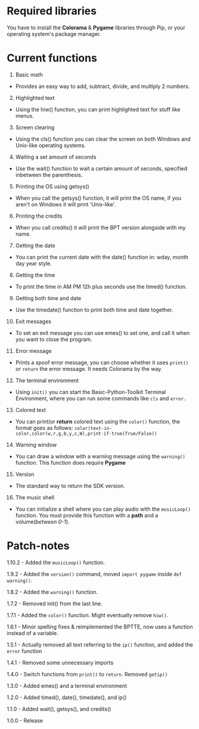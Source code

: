 # Required libraries 

You have to install the **Colorama** & **Pygame** libraries through Pip, or your operating system's package manager.

# Current functions

1. Basic math
  - Provides an easy way to add, subtract, divide, and multiply 2 numbers.

2. Highlighted text
  - Using the hiw() function, you can print highlighted text for stuff like menus.

3. Screen clearing
  - Using the cls() function you can clear the screen on both Windows and Unix-like operating systems.

4. Waiting a set amount of seconds
  - Use the wait() function to wait a certain amount of seconds, specified inbetween the parenthesis.

5. Printing the OS using getsys()

  - When you call the getsys() function, it will print the OS name, if you aren't on Windows it will print 'Unix-like'.

6. Printing the credits

  - When you call credits() it will print the BPT version alongside with my name.

7. Getting the date

  - You can print the current date with the date() function in: wday, month day year style.

8. Getting the time

  - To print the time in AM PM 12h plus seconds use the timed() function.

9. Getting both time and date

  - Use the timedate() function to print both time and date together.

10. Exit messages

  - To set an exit message you can use emes() to set one, and call it when you want to close the program.

11. Error message
  - Prints a spoof error message, you can choose whether it uses `print()` or `return` the error message. It needs Colorama by the way.

12. The terminal environment
  - Using `init()` you can start the Basic-Python-Toolkit Terminal Environment, where you can run some commands like `cls` and `error`.
13. Colored text
  - You can print(or **return** colored text using the `color()` function, the format goes as follows: `color(text-in-color,color(w,r,g,b,y,c,W),print-if-true(True/False))`

14. Warning window
  - You can draw a window with a warning message using the `warning()` function. This function does require **Pygame**

15. Version
  - The standard way to return the SDK version.

16. The music shell
  - You can initialize a shell where you can play audio with the `musicLoop()` function. You must provide this function with a **path** and a volume(*between 0-1*).

# Patch-notes

1.10.2 - Added the `musicLoop()` function.

1.9.2 - Added the `version()` command, moved `import pygame` inside `def warning()`.

1.8.2 - Added the `warning()` function.

1.7.2 - Removed init() from the last line.

1.7.1 - Added the `color()` function. Might eventually remove `hiw()`.

1.6.1 - Minor spelling fixes & reimplemented the BPTTE, now uses a function instead of a variable.

1.5.1 - Actually removed all text referring to the `ip()` function, and added the `error` function

1.4.1 - Removed some unnecessary imports

1.4.0 - Switch functions from `print()` to `return`. Removed `getip()`

1.3.0 - Added emes() and a terminal environment

1.2.0 - Added timed(), date(), timedate(), and ip()

1.1.0 - Added wait(), getsys(), and credits() 

1.0.0 - Release
